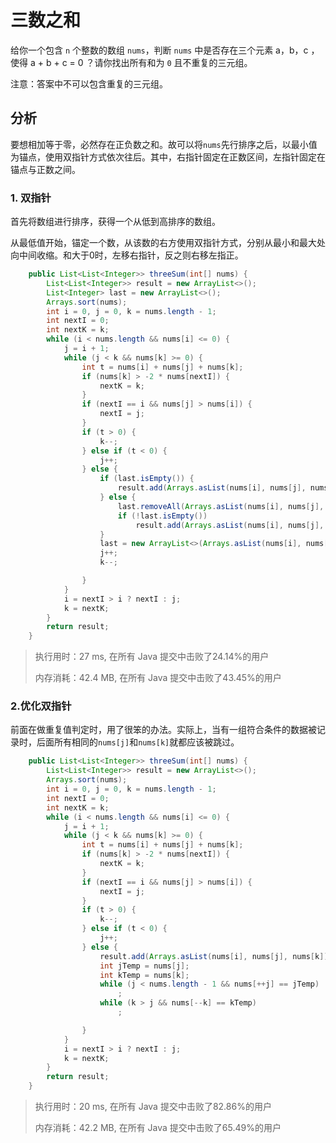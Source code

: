 # 三数之和

给你一个包含 `n` 个整数的数组 `nums`，判断 `nums` 中是否存在三个元素 a，b，c ，使得 a + b + c = 0 ？请你找出所有和为 `0` 且不重复的三元组。

注意：答案中不可以包含重复的三元组。

## 分析

要想相加等于零，必然存在正负数之和。故可以将`nums`先行排序之后，以最小值为锚点，使用双指针方式依次往后。其中，右指针固定在正数区间，左指针固定在锚点与正数之间。

### 1. 双指针

首先将数组进行排序，获得一个从低到高排序的数组。

从最低值开始，锚定一个数，从该数的右方使用双指针方式，分别从最小和最大处向中间收缩。和大于0时，左移右指针，反之则右移左指正。

```java
    public List<List<Integer>> threeSum(int[] nums) {
        List<List<Integer>> result = new ArrayList<>();
        List<Integer> last = new ArrayList<>();
        Arrays.sort(nums);
        int i = 0, j = 0, k = nums.length - 1;
        int nextI = 0;
        int nextK = k;
        while (i < nums.length && nums[i] <= 0) {
            j = i + 1;
            while (j < k && nums[k] >= 0) {
                int t = nums[i] + nums[j] + nums[k];
                if (nums[k] > -2 * nums[nextI]) {
                    nextK = k;
                }
                if (nextI == i && nums[j] > nums[i]) {
                    nextI = j;
                }
                if (t > 0) {
                    k--;
                } else if (t < 0) {
                    j++;
                } else {
                    if (last.isEmpty()) {
                        result.add(Arrays.asList(nums[i], nums[j], nums[k]));
                    } else {
                        last.removeAll(Arrays.asList(nums[i], nums[j], nums[k]));
                        if (!last.isEmpty())
                            result.add(Arrays.asList(nums[i], nums[j], nums[k]));
                    }
                    last = new ArrayList<>(Arrays.asList(nums[i], nums[j], nums[k]));
                    j++;
                    k--;

                }
            }
            i = nextI > i ? nextI : j;
            k = nextK;
        }
        return result;
    }
```

> 执行用时：27 ms, 在所有 Java 提交中击败了24.14%的用户
>
> 内存消耗：42.4 MB, 在所有 Java 提交中击败了43.45%的用户

### 2.优化双指针

前面在做重复值判定时，用了很笨的办法。实际上，当有一组符合条件的数据被记录时，后面所有相同的`nums[j]`和`nums[k]`就都应该被跳过。

```java
    public List<List<Integer>> threeSum(int[] nums) {
        List<List<Integer>> result = new ArrayList<>();
        Arrays.sort(nums);
        int i = 0, j = 0, k = nums.length - 1;
        int nextI = 0;
        int nextK = k;
        while (i < nums.length && nums[i] <= 0) {
            j = i + 1;
            while (j < k && nums[k] >= 0) {
                int t = nums[i] + nums[j] + nums[k];
                if (nums[k] > -2 * nums[nextI]) {
                    nextK = k;
                }
                if (nextI == i && nums[j] > nums[i]) {
                    nextI = j;
                }
                if (t > 0) {
                    k--;
                } else if (t < 0) {
                    j++;
                } else {
                    result.add(Arrays.asList(nums[i], nums[j], nums[k]));
                    int jTemp = nums[j];
                    int kTemp = nums[k];
                    while (j < nums.length - 1 && nums[++j] == jTemp)
                        ;
                    while (k > j && nums[--k] == kTemp)
                        ;

                }
            }
            i = nextI > i ? nextI : j;
            k = nextK;
        }
        return result;
    }
```

> 执行用时：20 ms, 在所有 Java 提交中击败了82.86%的用户
>
> 内存消耗：42.2 MB, 在所有 Java 提交中击败了65.49%的用户
